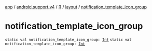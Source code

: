 [app](../../../index.md) / [android.support.v4](../../index.md) / [R](../index.md) / [layout](index.md) / [notification_template_icon_group](.)

# notification_template_icon_group

`static val notification_template_icon_group: `[`Int`](https://kotlinlang.org/api/latest/jvm/stdlib/kotlin/-int/index.html)
`static val notification_template_icon_group: `[`Int`](https://kotlinlang.org/api/latest/jvm/stdlib/kotlin/-int/index.html)
